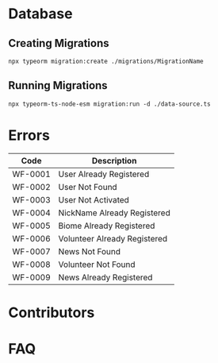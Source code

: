 # Database

## Creating Migrations
	npx typeorm migration:create ./migrations/MigrationName

## Running Migrations
	npx typeorm-ts-node-esm migration:run -d ./data-source.ts

# Errors
|Code|Description|
|--|--|
|WF-0001 |User Already Registered|
|WF-0002 |User Not Found|
|WF-0003 |User Not Activated|
|WF-0004 |NickName Already Registered|
|WF-0005 |Biome Already Registered|
|WF-0006 |Volunteer Already Registered|
|WF-0007 |News Not Found|
|WF-0008 |Volunteer Not Found|
|WF-0009 |News Already Registered|

# Contributors
# FAQ
